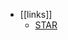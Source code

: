 - [[links]]
	- [STAR](https://howtolevelup.com/how-to-use-the-star-method-to-ace-your-next-job-interview/?utm_source=early-talent.diversifytech.com&utm_medium=newsletter&utm_campaign=student-edition-issue-128)